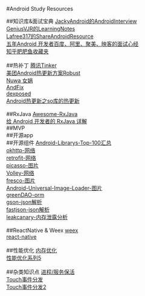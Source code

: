 #Android Study Resources

[]()  

##知识库&面试宝典
[JackyAndroid的AndroidInterview](https://github.com/JackyAndroid/AndroidInterview-Q-A/blob/master/README-CN.md)  
[GeniusVJR的LearningNotes](https://github.com/GeniusVJR/LearningNotes)  
[Lafree317的ShareAndroidResource](https://github.com/Lafree317/ShareAndroidResource)  
[五年Android 开发者百度、阿里、聚美、映客的面试心经](http://www.diycode.cc/topics/165)  
[知乎肥肥鱼收藏夹](https://www.zhihu.com/collection/53420377)  
[]()  
##热补丁
[腾讯Tinker](https://github.com/Tencent/tinker)  
[美团Android热更新方案Robust](http://tech.meituan.com/android_robust.html)  
[Nuwa 女娲](https://github.com/jasonross/Nuwa)  
[AndFix](https://github.com/alibaba/AndFix)  
[dexposed](https://github.com/alibaba/dexposed)  
[Android热更新之so库的热更新](http://blog.csdn.net/sbsujjbcy/article/details/51475499)  
[]()  
##RxJava
[Awesome-RxJava](https://github.com/lzyzsd/Awesome-RxJava)  
[给 Android 开发者的 RxJava 详解](http://gank.io/post/560e15be2dca930e00da1083#toc_1)  
[]() 
##MVP
[]()  
##开源app
[]()   
##开源组件
[Android-Librarys-Top-100汇总](https://github.com/Freelander/Android_Data/blob/master/Android-Librarys-Top-100.md)  
[okhttp-网络](https://github.com/square/okhttp)   
[retrofit-网络](https://github.com/square/retrofit)  
[picasso-图片](http://square.github.io/picasso/)  
[Volley-网络](https://android.googlesource.com/platform/frameworks/volley)  
[fresco-图片](https://github.com/facebook/fresco)  
[Android-Universal-Image-Loader-图片](https://github.com/nostra13/Android-Universal-Image-Loader)  
[greenDAO-orm](http://greendao-orm.com/)  
[gson-json解析](https://github.com/google/gson)  
[fastjson-json解析](https://github.com/alibaba/fastjson)  
[leakcanary-内存泄露分析](https://github.com/square/leakcanary)  
[]()  
##ReactNative & Weex
[weex](http://alibaba.github.io/weex/)  
[react-native](http://facebook.github.io/react-native/)  
[]()  
##性能优化
[内存优化](http://www.2cto.com/kf/201411/348847.html)  
[性能优化系列5](http://geek.csdn.net/news/detail/71031)  
[]()  
##杂类知识点
[进程/服务保活](http://www.cnblogs.com/yydcdut/p/3851029.html)  
[Touch事件分发](http://www.jianshu.com/p/2be492c1df96)  
[Touch事件分发2](https://github.com/Idtk/Blog/blob/master/Blog/11%E3%80%81TouchEvent.md)  
[]()  
[]()  
[]()  
